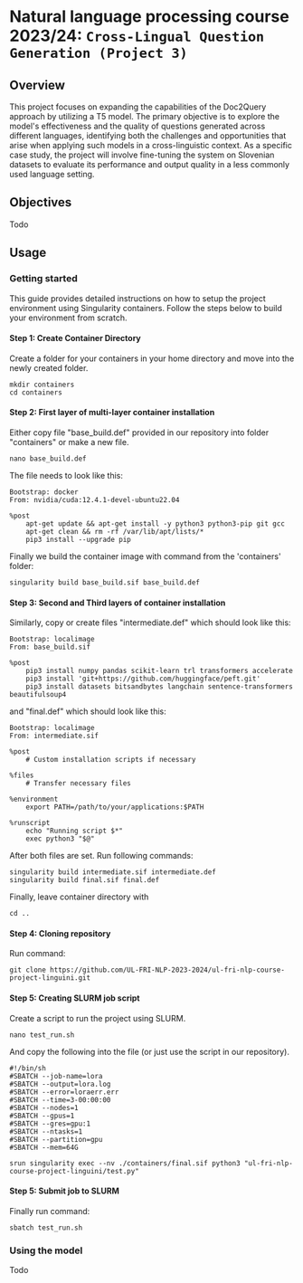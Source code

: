 # Natural language processing course 2023/24: `Cross-Lingual Question Generation (Project 3)`

## Overview
This project focuses on expanding the capabilities of the Doc2Query approach by utilizing a T5 model. The primary objective is to explore the model's effectiveness and the quality of questions generated across different languages, identifying both the challenges and opportunities that arise when applying such models in a cross-linguistic context. As a specific case study, the project will involve fine-tuning the system on Slovenian datasets to evaluate its performance and output quality in a less commonly used language setting.
## Objectives
Todo
## Usage
### Getting started
This guide provides detailed instructions on how to setup the project environment using Singularity containers. Follow the steps below to build your environment from scratch.
#### Step 1: Create Container Directory
Create a folder for your containers in your home directory and move into the newly created folder.
```
mkdir containers
cd containers
```
#### Step 2: First layer of multi-layer container installation
Either copy file "base_build.def" provided in our repository into folder "containers" or make a new file.
```
nano base_build.def
```
The file needs to look like this:
```
Bootstrap: docker
From: nvidia/cuda:12.4.1-devel-ubuntu22.04

%post
    apt-get update && apt-get install -y python3 python3-pip git gcc
    apt-get clean && rm -rf /var/lib/apt/lists/*
    pip3 install --upgrade pip

```
Finally we build the container image with command from the 'containers' folder:
```
singularity build base_build.sif base_build.def
```
#### Step 3: Second and Third layers of container installation
Similarly, copy or create files "intermediate.def" which should look like this:
```
Bootstrap: localimage
From: base_build.sif

%post
    pip3 install numpy pandas scikit-learn trl transformers accelerate
    pip3 install 'git+https://github.com/huggingface/peft.git'
    pip3 install datasets bitsandbytes langchain sentence-transformers beautifulsoup4
```
and "final.def" which should look like this:
```
Bootstrap: localimage
From: intermediate.sif

%post
    # Custom installation scripts if necessary

%files
    # Transfer necessary files

%environment
    export PATH=/path/to/your/applications:$PATH

%runscript
    echo "Running script $*"
    exec python3 "$@"
```
After both files are set. Run following commands:
```
singularity build intermediate.sif intermediate.def
singularity build final.sif final.def

```
Finally, leave container directory with
```
cd ..
```
#### Step 4: Cloning repository
Run command:
```
git clone https://github.com/UL-FRI-NLP-2023-2024/ul-fri-nlp-course-project-linguini.git
```
#### Step 5: Creating SLURM job script
Create a script to run the project using SLURM.
```
nano test_run.sh
```
And copy the following into the file (or just use the script in our repository).
```
#!/bin/sh
#SBATCH --job-name=lora
#SBATCH --output=lora.log
#SBATCH --error=loraerr.err
#SBATCH --time=3-00:00:00
#SBATCH --nodes=1
#SBATCH --gpus=1
#SBATCH --gres=gpu:1
#SBATCH --ntasks=1
#SBATCH --partition=gpu
#SBATCH --mem=64G

srun singularity exec --nv ./containers/final.sif python3 "ul-fri-nlp-course-project-linguini/test.py"
```
#### Step 5: Submit job to SLURM
Finally run command:
```
sbatch test_run.sh
```
### Using the model
Todo
